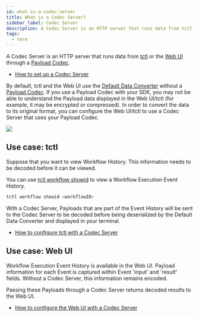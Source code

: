 ```yaml
---
id: what-is-a-codec-server
title: What is a Codec Server?
sidebar_label: Codec Server
description: A Codec Server is an HTTP server that runs data from tctl or the Web UI through a Payload Codec.
tags:
  - term
---
```


A Codec Server is an HTTP server that runs data from [tctl](/tctl-v1) or the [Web UI](/web-ui) through a [Payload Codec](/concepts/what-is-a-data-converter#payload-codecs).

- [How to set up a Codec Server](/security/how-to-set-up-codec-server)

By default, tctl and the Web UI use the [Default Data Converter](/concepts/what-is-a-data-converter#default-data-converter) without a [Payload Codec](/concepts/what-is-a-data-converter#payload-codecs).
If you use a Payload Codec with your SDK, you may not be able to understand the Payload data displayed in the Web UI/tctl (for example, it may be encrypted or compressed).
In order to convert the data to its original format, you can configure the Web UI/tctl to use a Codec Server that uses your Payload Codec.

![](/img/tctl-diagram-codec-server.svg)

## Use case: tctl

Suppose that you want to view Workflow History.
This information needs to be decoded before it can be viewed.

You can use [tctl workflow showid](/tctl-v1/workflow#show) to view a Workflow Execution Event History.

```bash
tctl workflow showid <workflowID>
```

With a Codec Server, Payloads that are part of the Event History will be sent to the Codec Server to be decoded before being deserialized by the Default Data Converter and displayed in your terminal.

- [How to configure tctl with a Codec Server](/security/how-to-set-up-codec-server#configure-tctl)

## Use case: Web UI

Workflow Execution Event History is available in the Web UI.
Payload information for each Event is captured within Event 'input' and 'result' fields.
Without a Codec Server, this information remains encoded.

Passing these Payloads through a Codec Server returns decoded results to the Web UI.

- [How to configure the Web UI with a Codec Server](/security/how-to-set-up-codec-server#configure-the-web-ui)
